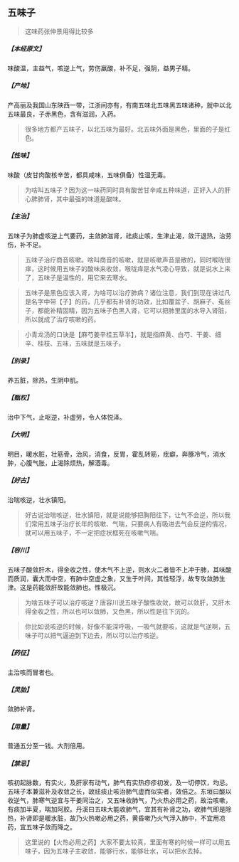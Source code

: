 ## 五味子

> 这味药张仲景用得比较多

##### 【本经原文】
味酸温，主益气，咳逆上气，劳伤羸酸，补不足，强阴，益男子精。
##### 【产地】
产高丽及我国山东陕西一带，江浙间亦有，有南五味北五味黑五味诸种，就中以北五味最良，子赤黑色，含有滋润，入药。

> 很多地方都产五味子，以北五味为最好。北五味外面是黑色，里面的子是红色。

##### 【性味】
味酸（皮甘肉酸核辛苦，都具咸味，五味俱备）性温无毒。

> 为啥叫五味子？因为这一味药同时具有酸苦甘辛咸五种味道，正好入人的肝心脾肺肾，其中最强的味道是酸味。

##### 【主治】
五味子为肺虚咳逆上气要药，主敛肺滋肾，祛痰止咳，生津止渴，敛汗退热，治劳伤，补不足。

> 五味子治疗商音咳嗽。啥叫商音的咳嗽，就是咳嗽声音是散的，同时喉咙很痒，这时候用五味子的酸味来收敛，喉咙痒是水气凌心导致，就是说水上来了，五味子是温性的，用它来去寒水。

> 五味子是黑色应该入肾，为啥可以治疗肺病？诸位注意，我们到现在讲过凡是名字中带【子】的药，几乎都有补肾的功效，比如覆盆子、胡麻子、菟丝子，都能补精固精，因为五味子色黑入肾，它可以把肺里面的水导入肾脏，所以就成了治疗咳嗽的药。

> 小青龙汤的口诀是【麻芍姜辛桂五草半】，就是指麻黄、白芍、干姜、细辛、桂枝、五味，五味就是五味子。

##### 【别录】
养五脏，除热，生阴中肌。
##### 【甄权】
治中下气，止呕逆，补虚劳，令人体悦泽。
##### 【大明】
明目，暖水脏，壮筋骨，治风，消食，反胃，霍乱转筋，痃癖，奔豚冷气，消水肿，心腹气胀，止渴除烦热，解酒毒。
##### 【好古】
治喘咳逆，壮水镇阳。

> 好古说治喘咳逆，壮水镇阳，就是说能够把胸阳往下，让气不会逆，所以我们常用五味子治疗长年的咳嗽、气喘，只要病人有吸进去气会反逆的情况，就可以用五味子，不一定把症状框死在咳嗽气喘。

##### 【容川】
五味子酸敛肝木，得金收之性，使木气不上逆，则水火二者皆不上冲于肺，其味酸而质润，囊大而中空，有肺中空虚之象，又生于叶间，其性轻浮，故专攻敛肺生津。这是药能敛肝故能敛肺也。性极沉。

> 为啥五味子可以治疗咳逆？唐容川说五味子酸性收敛，故可以敛肝，又肝木得金收之性，所以也可以敛肺，又色黑，所以性是往下沉的。

> 你比如说咳逆的时候，好像不能深呼吸，一吸气就要咳，这就是气逆啊，五味子可以把气逼迫到下边去，所以可以治疗咳逆。

##### 【药征】
主治咳而冒者也。
##### 【灵胎】
敛肺补肾。
##### 【用量】
普通五分至一钱。大剂倍用。
##### 【禁忌】
咳初起脉数，有实火，及肝家有动气，肺气有实热痧疹初发，及一切停饮，均忌。
五味子本兼滋补及收敛之长，故祛痰止咳治肺气虚而似实者，效倍之。东垣曰酸以收逆气，肺寒气逆宜与干姜同治之，又五味收肺气，乃火热必用之药，故治咳嗽，有痰加半夏，喘加阿胶。丹溪曰五味大能收肺气，宜其有补肾之功，收肺气即是除热，补肾即是暖水脏，故乃火热嗽必用之药，黄昏嗽乃火气浮入肺中，不宜用凉药，宜五味子敛而降之。

> 这里说的【火热必用之药】大家不要太较真，里面有寒的时候一样可以用五味子，因为五味子主收敛，能够行水，能够壮水，可以把水去掉。